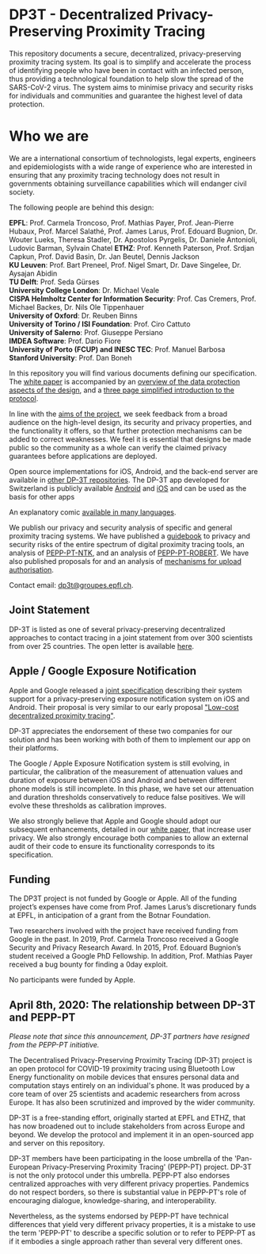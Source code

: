 # DP3T - Decentralized Privacy-Preserving Proximity Tracing

This repository documents a secure, decentralized, privacy-preserving proximity tracing system. Its goal is to simplify and accelerate the process of identifying people who have been in contact with an infected person, thus providing a technological foundation to help slow the spread of the SARS-CoV-2 virus. The system aims to minimise privacy and security risks for individuals and communities and guarantee the highest level of data protection.

# Who we are

We are a international consortium of technologists, legal experts, engineers and epidemiologists with a wide range of experience who are interested in ensuring that any proximity tracing technology does not result in governments obtaining surveillance capabilities which will endanger civil society.

The following people are behind this design:

**EPFL**: Prof. Carmela Troncoso, Prof. Mathias Payer, Prof. Jean-Pierre Hubaux, Prof. Marcel Salathé, Prof. James Larus, Prof. Edouard Bugnion, Dr. Wouter Lueks, Theresa Stadler, Dr. Apostolos Pyrgelis, Dr. Daniele Antonioli, Ludovic Barman, Sylvain Chatel 
**ETHZ**: Prof. Kenneth Paterson, Prof. Srdjan Capkun, Prof. David Basin, Dr. Jan Beutel, Dennis Jackson  
**KU Leuven**: Prof. Bart Preneel, Prof. Nigel Smart, Dr. Dave Singelee, Dr. Aysajan Abidin  
**TU Delft**: Prof. Seda Gürses  
**University College London**: Dr. Michael Veale  
**CISPA Helmholtz Center for Information Security**: Prof. Cas Cremers, Prof. Michael Backes, Dr. Nils Ole Tippenhauer  
**University of Oxford**: Dr. Reuben Binns  
**University of Torino / ISI Foundation**: Prof. Ciro Cattuto  
**University of Salerno**: Prof. Giuseppe Persiano  
**IMDEA Software**: Prof. Dario Fiore  
**University of Porto (FCUP) and INESC TEC**: Prof. Manuel Barbosa  
**Stanford University**: Prof. Dan Boneh


In this repository you will find various documents defining our specification. The [white paper](DP3T%20White%20Paper.pdf) is accompanied by an [overview of the data protection aspects of the design](DP3T%20-%20Data%20Protection%20and%20Security.pdf), and a [three page simplified introduction to the protocol](DP3T%20-%20Simplified%20Three%20Page%20Brief.pdf).

In line with the [aims of the project](DP3T%20-%20Aims%20of%20the%20Project.pdf), we seek feedback from a broad audience on the high-level design, its security and privacy properties, and the functionality it offers, so that further protection mechanisms can be added to correct weaknesses. We feel it is essential that designs be made public so the community as a whole can verify the claimed privacy guarantees before applications are deployed.

Open source implementations for iOS, Android, and the back-end server are available in [other DP-3T repositories](https://github.com/DP-3T/). The DP-3T app developed for Switzerland is publicly available [Android](https://github.com/DP-3T/dp3t-app-android) and [iOS](https://github.com/DP-3T/dp3t-app-ios) and can be used as the basis for other apps

An explanatory comic [available in many languages](public_engagement/cartoon).

We publish our privacy and security analysis of specific and general proximity tracing systems. We have published a [guidebook](Security%20analysis/Privacy%20and%20Security%20Attacks%20on%20Digital%20Proximity%20Tracing%20Systems.pdf) to privacy and security risks of the entire spectrum of digital proximity tracing tools, an analysis of [PEPP-PT-NTK](Security%20analysis/PEPP-PT_%20Data%20Protection%20Architechture%20-%20Security%20and%20privacy%20analysis.pdf), and an analysis of [PEPP-PT-ROBERT](Security%20analysis/ROBERT%20-%20Security%20and%20privacy%20analysis.pdf). We have also published proposals for and an analysis of [mechanisms for upload authorisation](DP3T%20-%20Upload%20Authorisation%20Analysis%20and%20Guidelines.pdf).

Contact email: [dp3t@groupes.epfl.ch](mailto:dp3t@groupes.epfl.ch).

## Joint Statement

DP-3T is listed as one of several privacy-preserving decentralized approaches to contact tracing in a joint statement from over 300 scientists from over 25 countries. The open letter is available [here](https://www.esat.kuleuven.be/cosic/sites/contact-tracing-joint-statement/).

## Apple / Google Exposure Notification

Apple and Google released a [joint specification](https://www.apple.com/newsroom/2020/04/apple-and-google-partner-on-covid-19-contact-tracing-technology/) describing their system support for a privacy-preserving exposure notification system on iOS and Android. Their proposal is very similar to our early proposal ["Low-cost decentralized proximity tracing"](https://github.com/DP-3T/documents/blob/master/DP3T%20White%20Paper.pdf).
 
DP-3T appreciates the endorsement of these two companies for our solution and has been working with both of them to implement our app on their platforms.

The Google / Apple Exposure Notification system is still evolving, in particular, the calibration of the measurement of attenuation values and duration of exposure between iOS and Android and between different phone models is still incomplete. In this phase, we have set our attenuation and duration thresholds conservatively to reduce false positives. We will evolve these thresholds as calibration improves.
 
We also strongly believe that Apple and Google should adopt our subsequent enhancements, detailed in our [white paper](https://github.com/DP-3T/documents/blob/master/DP3T%20White%20Paper.pdf), that increase user privacy. We also strongly encourage both companies to allow an external audit of their code to ensure its functionality corresponds to its specification.

## Funding

The DP3T project is not funded by Google or Apple. All of the funding project’s expenses have come from Prof. James Larus’s discretionary funds at EPFL, in anticipation of a grant from the Botnar Foundation.

Two researchers involved with the project have received funding from Google in the past. In 2019, Prof. Carmela Troncoso received a Google Security and Privacy Research Award. In 2015, Prof. Edouard Bugnion’s student received a Google PhD Fellowship. In addition, Prof. Mathias Payer received a bug bounty for finding a 0day exploit.

No participants were funded by Apple.

## April 8th, 2020: The relationship between DP-3T and PEPP-PT

*Please note that since this announcement, DP-3T partners have resigned from the PEPP-PT initiative.*

The Decentralised Privacy-Preserving Proximity Tracing (DP-3T) project is an open protocol for COVID-19 proximity tracing using Bluetooth Low Energy functionality on mobile devices that ensures personal data and computation stays entirely on an individual's phone. It was produced by a core team of over 25 scientists and academic researchers from across Europe. It has also been scrutinized and improved by the wider community.

DP-3T is a free-standing effort, originally started at EPFL and ETHZ, that has now broadened out to include stakeholders from across Europe and beyond. We develop the protocol and implement it in an open-sourced app and server on this repository.

DP-3T members have been participating in the loose umbrella of the 'Pan-European Privacy-Preserving Proximity Tracing' (PEPP-PT) project. DP-3T is not the only protocol under this umbrella. PEPP-PT also endorses centralized approaches with very different privacy properties. Pandemics do not respect borders, so there is substantial value in PEPP-PT's role of encouraging dialogue, knowledge-sharing, and interoperability.

Nevertheless, as the systems endorsed by PEPP-PT have technical differences that yield very different privacy properties, it is a mistake to use the term 'PEPP-PT' to describe a specific solution or to refer to PEPP-PT as if it embodies a single approach rather than several very different ones.
